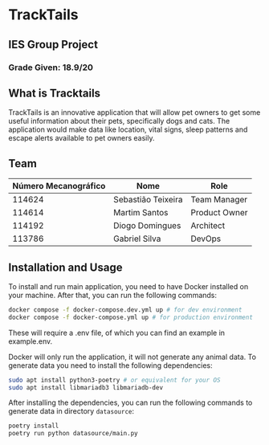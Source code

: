 # TrackTails

## IES Group Project
### Grade Given: 18.9/20

## What is Tracktails
TrackTails is an innovative application that will allow pet owners to get some useful information about their pets, specifically dogs and cats. The application would make data like location, vital signs, sleep patterns and escape alerts available to pet owners easily.

## Team
|Número Mecanográfico|Nome|Role|
|------|------------------|-------------|
|114624|Sebastião Teixeira|Team Manager|
|114614|Martim Santos|Product Owner|
|114192|Diogo Domingues|Architect|
|113786|Gabriel Silva|DevOps|


## Installation and Usage
To install and run main application, you need to have Docker installed on your machine. After that, you can run the following commands:
```bash
docker compose -f docker-compose.dev.yml up # for dev environment
docker compose -f docker-compose.yml up # for production environment
```
These will require a .env file, of which you can find an example in example.env.

Docker will only run the application, it will not generate any animal data. To generate data you need to install the following dependencies:
```bash
sudo apt install python3-poetry # or equivalent for your OS
sudo apt install libmariadb3 libmariadb-dev
```

After installing the dependencies, you can run the following commands to generate data in directory `datasource`:
```bash
poetry install
poetry run python datasource/main.py
```
